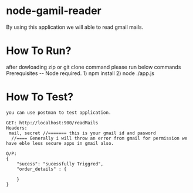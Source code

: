 # node-gamil-reader
By using this application we will able to read gmail  mails.

# How To Run?
   after dowloading zip or git clone command please run below commands
   Prerequisites -- Node required.
    1) npm install
    2) node ./app.js

# How To Test?
    you can use postman to test application.

    GET: http://localhost:900/readMails
    Headers:
     mail, secret //======= this is your gmail id and pasword
      //==== Generally i will throw an error from gmail for permission we have eble less secure apps in gmail also.
      
    O/P: 
    {
	    "sucess": "sucessfully Triggred",
	    "order_details" : {

	    }
	}
